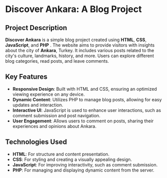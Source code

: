 # Discover Ankara: A Blog Project

## Project Description

**Discover Ankara** is a simple blog project created using **HTML**, **CSS**, **JavaScript**, and **PHP** . The website aims to provide visitors with insights about the city of **Ankara**, Turkey. It includes various posts related to the city's culture, landmarks, history, and more. Users can explore different blog categories, read posts, and leave comments.

## Key Features
- **Responsive Design**: Built with HTML and CSS, ensuring an optimized viewing experience on any device.
- **Dynamic Content**: Utilizes PHP to manage blog posts, allowing for easy updates and interaction.
- **Interactive UI**: JavaScript is used to enhance user interactions, such as comment submission and post navigation.
- **User Engagement**: Allows users to comment on posts, sharing their experiences and opinions about Ankara.

## Technologies Used
- **HTML**: For structure and content presentation.
- **CSS**: For styling and creating a visually appealing design.
- **JavaScript**: For improving interactivity, such as comment submission.
- **PHP**: For managing and displaying dynamic content from the server.

